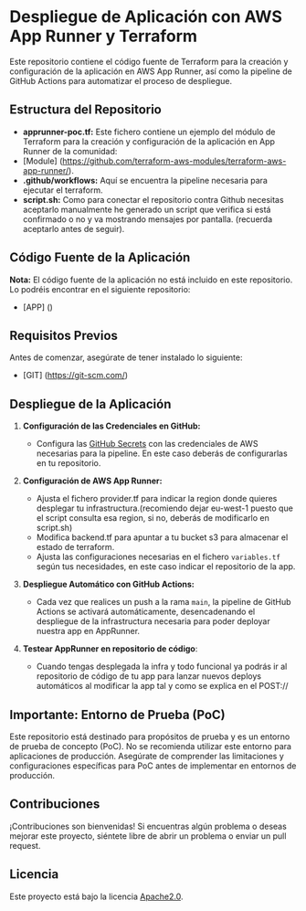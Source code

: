 # Despliegue de Aplicación con AWS App Runner y Terraform

Este repositorio contiene el código fuente de Terraform para la creación y configuración de la aplicación en AWS App Runner, así como la pipeline de GitHub Actions para automatizar el proceso de despliegue.

## Estructura del Repositorio

- **apprunner-poc.tf:** Este fichero contiene un ejemplo del módulo de Terraform para la creación y configuración de la aplicación en App Runner de la comunidad:
- [Module] (https://github.com/terraform-aws-modules/terraform-aws-app-runner/).
- **.github/workflows:** Aquí se encuentra la pipeline necesaria para ejecutar el terraform.
- **script.sh:** Como para conectar el repositorio contra Github necesitas aceptarlo manualmente he generado un script que verifica si está confirmado o no y va mostrando mensajes por pantalla. (recuerda aceptarlo antes de seguir).

## Código Fuente de la Aplicación

**Nota:** El código fuente de la aplicación no está incluido en este repositorio. Lo podréis encontrar en el siguiente repositorio:
- [APP] ()

## Requisitos Previos

Antes de comenzar, asegúrate de tener instalado lo siguiente:

- [GIT] (https://git-scm.com/)

## Despliegue de la Aplicación

1. **Configuración de las Credenciales en GitHub:**
   - Configura las [GitHub Secrets](https://docs.github.com/en/actions/security-guides/encrypted-secrets) con las credenciales de AWS necesarias para la pipeline. En este caso deberás de configurarlas en tu repositorio.

2. **Configuración de AWS App Runner:**
   - Ajusta el fichero provider.tf para indicar la region donde quieres desplegar tu infrastructura.(recomiendo dejar eu-west-1 puesto que el script consulta esa region, si no, deberás de modificarlo en script.sh)
   - Modifica backend.tf para apuntar a tu bucket s3 para almacenar el estado de terraform.
   - Ajusta las configuraciones necesarias en el fichero `variables.tf` según tus necesidades, en este caso indicar el repositorio de la app.

3. **Despliegue Automático con GitHub Actions:**
   - Cada vez que realices un push a la rama `main`, la pipeline de GitHub Actions se activará automáticamente, desencadenando el despliegue de la infrastructura necesaria para poder deployar nuestra app en AppRunner.

4. **Testear AppRunner en repositorio de código**:
   - Cuando tengas desplegada la infra y todo funcional ya podrás ir al repositorio de código de tu app para lanzar nuevos deploys automáticos al modificar la app tal y como se explica en el POST:// 

## Importante: Entorno de Prueba (PoC)

Este repositorio está destinado para propósitos de prueba y es un entorno de prueba de concepto (PoC). No se recomienda utilizar este entorno para aplicaciones de producción. Asegúrate de comprender las limitaciones y configuraciones específicas para PoC antes de implementar en entornos de producción.

## Contribuciones

¡Contribuciones son bienvenidas! Si encuentras algún problema o deseas mejorar este proyecto, siéntete libre de abrir un problema o enviar un pull request.

## Licencia

Este proyecto está bajo la licencia [Apache2.0](LICENSE).
